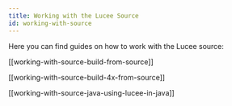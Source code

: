 ```yaml
---
title: Working with the Lucee Source
id: working-with-source
---
```


Here you can find guides on how to work with the Lucee source:

[[working-with-source-build-from-source]]

[[working-with-source-build-4x-from-source]]

[[working-with-source-java-using-lucee-in-java]]
